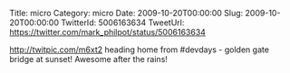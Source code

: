 Title: micro
Category: micro
Date: 2009-10-20T00:00:00
Slug: 2009-10-20T00:00:00
TwitterId: 5006163634
TweetUrl: https://twitter.com/mark_philpot/status/5006163634

http://twitpic.com/m6xt2 heading home from #devdays - golden gate bridge at sunset! Awesome after the rains!
